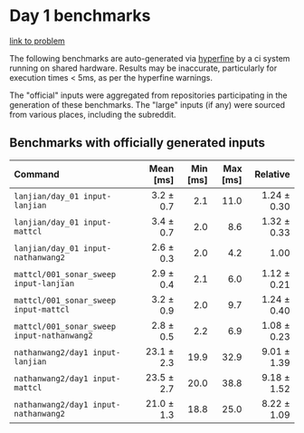 # Day 1 benchmarks

[link to problem](http://adventofcode.com/2021/day/1)

The following benchmarks are auto-generated via [hyperfine](https://github.com/sharkdp/hyperfine) by a ci system running on shared hardware. Results may be inaccurate, particularly for execution times < 5ms, as per the hyperfine warnings.

The "official" inputs were aggregated from repositories participating in the generation of these benchmarks. The "large" inputs (if any) were sourced from various places, including the subreddit.

## Benchmarks with officially generated inputs
| Command | Mean [ms] | Min [ms] | Max [ms] | Relative |
|:---|---:|---:|---:|---:|
| `lanjian/day_01 input-lanjian` | 3.2 ± 0.7 | 2.1 | 11.0 | 1.24 ± 0.30 |
| `lanjian/day_01 input-mattcl` | 3.4 ± 0.7 | 2.0 | 8.6 | 1.32 ± 0.33 |
| `lanjian/day_01 input-nathanwang2` | 2.6 ± 0.3 | 2.0 | 4.2 | 1.00 |
| `mattcl/001_sonar_sweep input-lanjian` | 2.9 ± 0.4 | 2.1 | 6.0 | 1.12 ± 0.21 |
| `mattcl/001_sonar_sweep input-mattcl` | 3.2 ± 0.9 | 2.0 | 9.7 | 1.24 ± 0.40 |
| `mattcl/001_sonar_sweep input-nathanwang2` | 2.8 ± 0.5 | 2.2 | 6.9 | 1.08 ± 0.23 |
| `nathanwang2/day1 input-lanjian` | 23.1 ± 2.3 | 19.9 | 32.9 | 9.01 ± 1.39 |
| `nathanwang2/day1 input-mattcl` | 23.5 ± 2.7 | 20.0 | 38.8 | 9.18 ± 1.52 |
| `nathanwang2/day1 input-nathanwang2` | 21.0 ± 1.3 | 18.8 | 25.0 | 8.22 ± 1.09 |
